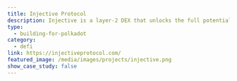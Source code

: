 ```yaml
---
title: Injective Protocol
description: Injective is a layer-2 DEX that unlocks the full potential of decentralized derivatives and borderless DeFi.
type:
  - building-for-polkadot
category:
  - defi
link: https://injectiveprotocol.com/
featured_image: /media/images/projects/injective.png
show_case_study: false
---
```

